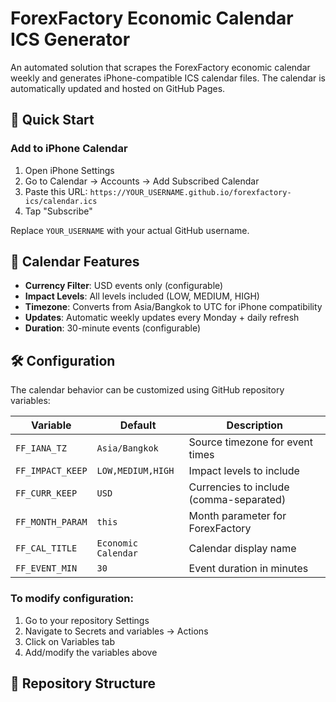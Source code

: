 # ForexFactory Economic Calendar ICS Generator

An automated solution that scrapes the ForexFactory economic calendar weekly and generates iPhone-compatible ICS calendar files. The calendar is automatically updated and hosted on GitHub Pages.

## 🚀 Quick Start

### Add to iPhone Calendar

1. Open iPhone Settings
2. Go to Calendar → Accounts → Add Subscribed Calendar
3. Paste this URL: `https://YOUR_USERNAME.github.io/forexfactory-ics/calendar.ics`
4. Tap "Subscribe"

Replace `YOUR_USERNAME` with your actual GitHub username.

## 📅 Calendar Features

- **Currency Filter**: USD events only (configurable)
- **Impact Levels**: All levels included (LOW, MEDIUM, HIGH)
- **Timezone**: Converts from Asia/Bangkok to UTC for iPhone compatibility
- **Updates**: Automatic weekly updates every Monday + daily refresh
- **Duration**: 30-minute events (configurable)

## 🛠️ Configuration

The calendar behavior can be customized using GitHub repository variables:

| Variable | Default | Description |
|----------|---------|-------------|
| `FF_IANA_TZ` | `Asia/Bangkok` | Source timezone for event times |
| `FF_IMPACT_KEEP` | `LOW,MEDIUM,HIGH` | Impact levels to include |
| `FF_CURR_KEEP` | `USD` | Currencies to include (comma-separated) |
| `FF_MONTH_PARAM` | `this` | Month parameter for ForexFactory |
| `FF_CAL_TITLE` | `Economic Calendar` | Calendar display name |
| `FF_EVENT_MIN` | `30` | Event duration in minutes |

### To modify configuration:
1. Go to your repository Settings
2. Navigate to Secrets and variables → Actions
3. Click on Variables tab
4. Add/modify the variables above

## 📁 Repository Structure

